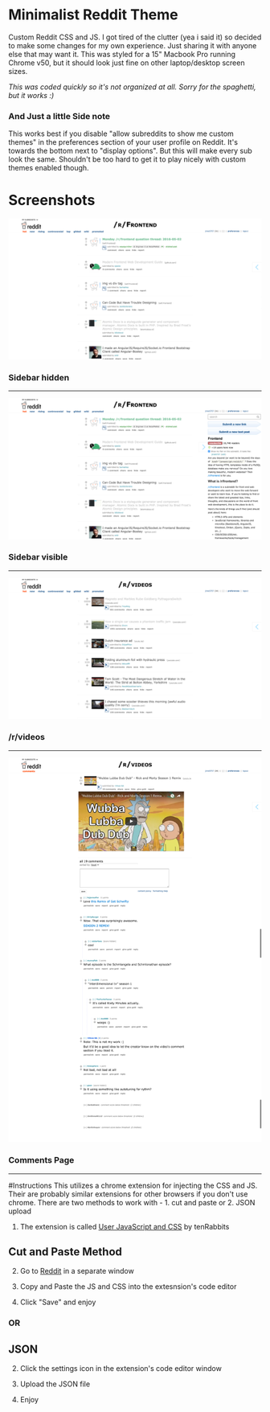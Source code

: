 # Minimalist Reddit Theme
Custom Reddit CSS and JS. I got tired of the clutter (yea i said it) so decided to make some changes for my own experience. Just sharing it with anyone else that may want it. This was styled for a 15" Macbook Pro running Chrome v50, but it should look just fine on other laptop/desktop screen sizes.

*This was coded quickly so it's not organized at all. Sorry for the spaghetti, but it works :)*

### And Just a little Side note
This works best if you disable "allow subreddits to show me custom themes" in the preferences section of your user profile on Reddit. It's towards the bottom next to "display options". But this will make every sub look the same. Shouldn't be too hard to get it to play nicely with custom themes enabled though.

# Screenshots
![Screenshot of Minimalist Reddit](https://github.com/jtree5757/minimalistReddit/blob/master/Screenshots/Reddit-Minimal.png)
### Sidebar hidden

---

![Screenshot of Minimalist Reddit with Sidebar](https://github.com/jtree5757/minimalistReddit/blob/master/Screenshots/Reddit-Minimal-Sidebar.png)
### Sidebar visible

---

![/r/videos](https://github.com/jtree5757/minimalistReddit/blob/master/Screenshots/Reddit-Minimal-rVideos.png)
### /r/videos

---

![comments page](https://github.com/jtree5757/minimalistReddit/blob/master/Screenshots/Reddit-Minimal-Comments.png)
### Comments Page

---

#Instructions
This utilizes a chrome extension for injecting the CSS and JS. Their are probably similar extensions for other browsers if you don't use chrome. There are two methods to work with - 1. cut and paste or 2. JSON upload

1. The extension is called [User JavaScript and CSS](https://chrome.google.com/webstore/detail/user-javascript-and-css/nbhcbdghjpllgmfilhnhkllmkecfmpld) by tenRabbits

## Cut and Paste Method
2. Go to [Reddit](https://reddit.com) in a separate window

3. Copy and Paste the JS and CSS into the extesnsion's code editor

4. Click "Save" and enjoy

### OR

## JSON
2. Click the settings icon in the extension's code editor window

3. Upload the JSON file

4. Enjoy
